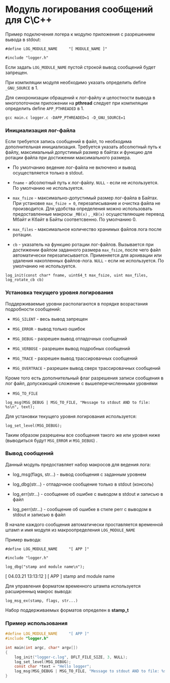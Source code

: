 # Модуль логирования сообщений для C\C++ 


Пример подключения логера к модулю приложения с разрешением вывода в stdout:

`#define LOG_MODULE_NAME     "[ MODULE_NAME ]"`

`#include "logger.h"`

Если задать `LOG_MODULE_NAME` пустой строкой вывод сообщений будет запрещен.

При компиляции модуля необходимо указать определить define `_GNU_SOURCE` в 1.

Для синхронизации обращений к лог-файлу и целостности вывода в многопоточном приложении на **pthread** следует при компиляции определить define `APP_PTHREADED` в 1.

`gcc main.c logger.c -DAPP_PTHREADED=1 -D_GNU_SOURCE=1`


### Инициализация лог-файла

Если требуется запись сообщений в файл, то необходима дополнительная инициализация. Требуется указать абсолютный путь к файлу, максимальный допустимый размер в байтах и функцию для ротации файла при достижении максимального размера. 

* По умолчанию ведение лог-файла не включено и вывод осуществляется только в stdout. 

* `fname` - абсолютный путь к лог-файлу. `NULL` - если не используется. По умолчанию не используется.

* `max_fsize` - максимально-допустимый размер лог-файла в Байтах. При установке `max_fsize = 0`, перезаписывание и очистка файла не производится. Для удобства определения можно использовать предоставленные 
макросы `_MB(x)` , `_KB(x)` осуществляющие перевод Мбайт и Кбайт в Байты соответсвенно. По умолчанию 0. 

* `max_files` - максимальное количество хранимых файлов лога после ротации.

* `cb` - указатель на функцию ротации лог-файлов. Вызывается при достижении файлом заданного размера  `max_fsize`, после чего файл автоматически перезаписывается. Применяется для архивации или удаления накопленных файлов-лога. `NULL` - если не используется. По умолчанию не используется. 

`log_init(const char* fname, uint64_t max_fsize, uint max_files, log_rotate_cb cb)`


### Установка текущего уровня логирования

Поддерживаемые уровни располагаются в порядке возрастания подробности сообщений:

* `MSG_SILENT` - весь вывод запрещен

* `MSG_ERROR` - вывод только ошибок

* `MSG_DEBUG` - разрешен вывод отладочных сообщений

* `MSG_VERBOSE` - разрешен вывод подробных сообщений

* `MSG_TRACE` - разрешен вывод трассировачных сообщений

* `MSG_OVERTRACE` - разрешен вывод сверх трассировачных сообщений

Кроме того есть дополнительный флаг разрешения записи сообщения в лог файл, допускающий сложение с вышеперечисленными уровнями 

* `MSG_TO_FILE`

`log_msg(MSG_DEBUG | MSG_TO_FILE, "Message to stdout AND to file: %s\n", text);`


Для установки текущего уровня логирования используется:

`log_set_level(MSG_DEBUG);`

Таким образом разрешены все сообщения такого же или уровня ниже
(выводиться будут `MSG_ERROR` и `MSG_DEBUG`) .


### Вывод сообщений
Данный модуль предоставляет набор макросов для ведения лога:

* log_msg(flags, str...) - вывод сообщения с заданным уровнем

* log_dbg(str...) - отладочное сообщение только в stdout (консоль)

* log_err(str...)  - сообщение об ошибке с выводом в stdout и записью в файл

* log_perr(str...) - сообщение об ошибке в стиле perr с выводом в stdout и записью в файл

В начале каждого сообщения автоматически проставляется временной штамп и имя модуля из макроопределения `LOG_MODULE_NAME `

Пример вывода:

`#define LOG_MODULE_NAME     "[ APP ]"`

`#include "logger.h"`

`log_dbg("stamp and module name\n");`

[ 04.03.21 13:13:12 ] [ APP ] stamp and module name

Для управления форматом временного штампа используeтся расширенныq макрос вывода:

`log_msg_ex(stamp, flags, str...)`

Набор поддерживаемых форматов определен в **stamp_t**


### Пример использования

```C
#define LOG_MODULE_NAME     "[ APP ]"
#include "logger.h"

int main(int argc, char* argv[])
{
    log_init("logger-c.log", DFLT_FILE_SIZE, 3, NULL);
    log_set_level(MSG_DEBUG);
    const char *text = "Hello logger";
    log_msg(MSG_DEBUG | MSG_TO_FILE, "Message to stdout AND to file: %s\n", text);
}
```
